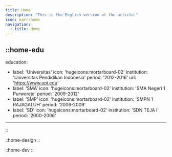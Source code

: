 ```yaml
---
title: Home
description: "This is the English version of the article."
icon: narr:home
navigation:
  - title: Home
---
```


::home-edu
---
education:
  - label: 'Universitas'
    icon: 'hugeicons:mortarboard-02'
    institution: 'Universitas Pendidikan Indonesia'
    period: '2012-2016'
    url: 'https://www.upi.edu'
  - label: 'SMA'
    icon: 'hugeicons:mortarboard-02'
    institution: 'SMA Negeri 1 Purworejo'
    period: '2009-2012'
  - label: 'SMP'
    icon: 'hugeicons:mortarboard-02'
    institution: 'SMPN 1 RAJAGALUH'
    period: '2006-2009'
  - label: 'SD'
    icon: 'hugeicons:mortarboard-02'
    institution: 'SDN TEJA I'
    period: '2000-2006'
---
::

::home-design
::

::home-dev
::
